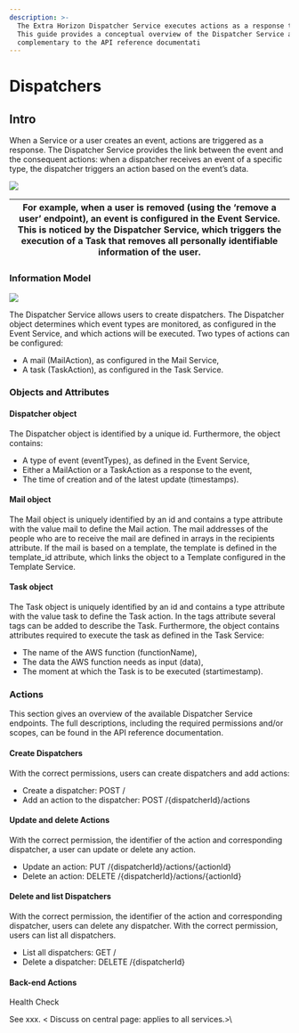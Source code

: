 ```yaml
---
description: >-
  The Extra Horizon Dispatcher Service executes actions as a response to events.
  This guide provides a conceptual overview of the Dispatcher Service and is
  complementary to the API reference documentati
---
```


# Dispatchers

## Intro

When a Service or a user creates an event, actions are triggered as a response. The Dispatcher Service provides the link between the event and the consequent actions: when a dispatcher receives an event of a specific type, the dispatcher triggers an action based on the event’s data.

![](https://lh6.googleusercontent.com/ObAJNZpGnAlDHYz5S8J1Vj3qoEXM_L2V4iisDw5-0FEW5k9HCiywDGKucauSHOPwmHQlSkkXS1wUey7wfUwA2vxFQHkI2Qi2D8AX5cm3UalcOofZP0LRA6Vh-nnnOr1Y6j9Zc4A=s0)

| For example, when a user is removed (using the ‘remove a user’ endpoint), an event is configured in the Event Service. This is noticed by the Dispatcher Service, which triggers the execution of a Task that removes all personally identifiable information of the user. |
| -------------------------------------------------------------------------------------------------------------------------------------------------------------------------------------------------------------------------------------------------------------------------- |

### Information Model

![](https://lh5.googleusercontent.com/HWx1d8raCgb4krRTMaQXf87qrTNs1REe2KJTTrz1zZwSNbgrQIvOo7jhSTDDHOdujlccumzLal1gCDPHzAgWghYKjqrYJfoClSXRmrgzQhq15GUNhUchJmwY80LfIsrzz-oaU9Q=s0)

The Dispatcher Service allows users to create dispatchers. The Dispatcher object determines which event types are monitored, as configured in the Event Service, and which actions will be executed. Two types of actions can be configured:

* A mail (MailAction), as configured in the Mail Service,
* A task (TaskAction), as configured in the Task Service.

### Objects and Attributes

#### Dispatcher object

The Dispatcher object is identified by a unique id. Furthermore, the object contains:

* A type of event (eventTypes), as defined in the Event Service,
* Either a MailAction or a TaskAction as a response to the event,
* The time of creation and of the latest update (timestamps).

#### Mail object

The Mail object is uniquely identified by an id and contains a type attribute with the value mail to define the Mail action. The mail addresses of the people who are to receive the mail are defined in arrays in the recipients attribute. If the mail is based on a template, the template is defined in the template_id attribute, which links the object to a Template configured in the Template Service.

#### Task object

The Task object is uniquely identified by an id and contains a type attribute with the value task to define the Task action. In the tags attribute several tags can be added to describe the Task. Furthermore, the object contains attributes required to execute the task as defined in the Task Service:

* The name of the AWS function (functionName), 
* The data the AWS function needs as input (data), 
* The moment at which the Task is to be executed (startimestamp).

### Actions

This section gives an overview of the available Dispatcher Service endpoints. The full descriptions, including the required permissions and/or scopes, can be found in the API reference documentation.

#### Create Dispatchers

With the correct permissions, users can create dispatchers and add actions:

* Create a dispatcher: POST /
* Add an action to the dispatcher: POST /{dispatcherId}/actions

#### Update and delete Actions

With the correct permission, the identifier of the action and corresponding dispatcher, a user can update or delete any action.

* Update an action: PUT /{dispatcherId}/actions/{actionId}
* Delete an action: DELETE /{dispatcherId}/actions/{actionId}

#### Delete and list Dispatchers

With the correct permission, the identifier of the action and corresponding dispatcher, users can delete any dispatcher. With the correct permission, users can list all dispatchers.

* List all dispatchers: GET /
* Delete a dispatcher: DELETE /{dispatcherId}

#### Back-end Actions

Health Check 

See xxx. < Discuss on central page: applies to all services.>\
